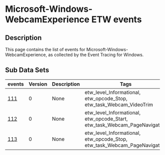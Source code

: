 # Microsoft-Windows-WebcamExperience ETW events

## Description
This page contains the list of events for Microsoft-Windows-WebcamExperience, as collected by the Event Tracing for Windows.

## Sub Data Sets
|events|Version|Description|Tags|
|---|---|---|---|
|[111](events/event-111.md)|0|None|etw_level_Informational, etw_opcode_Stop, etw_task_Webcam_VideoTrim|
|[112](events/event-112.md)|0|None|etw_level_Informational, etw_opcode_Start, etw_task_Webcam_PageNavigation|
|[113](events/event-113.md)|0|None|etw_level_Informational, etw_opcode_Stop, etw_task_Webcam_PageNavigation|
